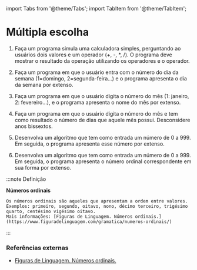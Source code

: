 import Tabs from '@theme/Tabs';
import TabItem from '@theme/TabItem';

# Múltipla escolha

1. Faça um programa simula uma calculadora simples, perguntando ao usuários dois valores e um operador (+, -, \*, /). O programa deve mostrar o resultado da operação utilizando os operadores e o operador.

1. Faça um programa em que o usuário entra com o número do dia da semana (1=domingo, 2=segunda-feira...) e o programa apresenta o dia da semana por extenso.

1. Faça um programa em que o usuário digita o número do mês (1: janeiro, 2: fevereiro...), e o programa apresenta o nome do mês por extenso.

1. Faça um programa em que o usuário digita o número do mês e tem como resultado o número de dias que aquele mês possui. Desconsidere anos bissextos.

1. Desenvolva um algoritmo que tem como entrada um número de 0 a 999. Em seguida, o programa apresenta esse número por extenso. 

1. Desenvolva um algoritmo que tem como entrada um número de 0 a 999. Em seguida, o programa apresenta o número ordinal correspondente em sua forma por extenso. 

  :::note Definição

  **Números ordinais**  

    Os números ordinais são aqueles que apresentam a ordem entre valores.  
    Exemplos: primeiro, segundo, oitavo, nono, décimo terceiro, trigésimo quarto, centésimo vigésimo oitavo.  
    Mais informações: [Figuras de Linguagem. Números ordinais.](https://www.figuradelinguagem.com/gramatica/numeros-ordinais/)  
    
  :::

### Referências externas
- [Figuras de Linguagem. Números ordinais.](https://www.figuradelinguagem.com/gramatica/numeros-ordinais/)  
